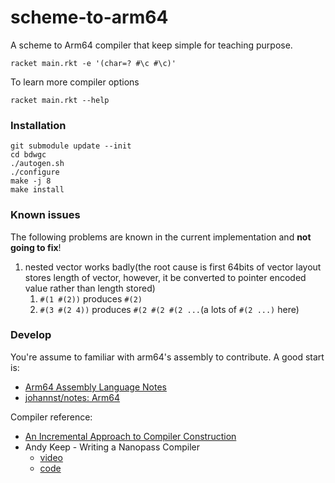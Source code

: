 # scheme-to-arm64

A scheme to Arm64 compiler that keep simple for teaching purpose.

```shell
racket main.rkt -e '(char=? #\c #\c)'
```

To learn more compiler options

```shell
racket main.rkt --help
```

### Installation

```shell
git submodule update --init
cd bdwgc
./autogen.sh
./configure
make -j 8
make install
```

### Known issues

The following problems are known in the current implementation and **not going to fix**!

1. nested vector works badly(the root cause is first 64bits of vector layout stores length of vector, however, it be converted to pointer encoded value rather than length stored)
   1. `#(1 #(2))` produces `#(2)`
   2. `#(3 #(2 4))` produces `#(2 #(2 #(2 ...`(a lots of `#(2 ...)` here)

### Develop

You're assume to familiar with arm64's assembly to contribute. A good start is:

- [Arm64 Assembly Language Notes](https://cit.dixie.edu/cs/2810/arm64-assembly.html)
- [johannst/notes: Arm64](https://johannst.github.io/notes/arch/arm64.html)

Compiler reference:

- [An Incremental Approach to Compiler Construction](http://scheme2006.cs.uchicago.edu/11-ghuloum.pdf)
- Andy Keep - Writing a Nanopass Compiler
  - [video](https://youtu.be/Os7FE3J-U5Q)
  - [code](https://github.com/akeep/scheme-to-c)
